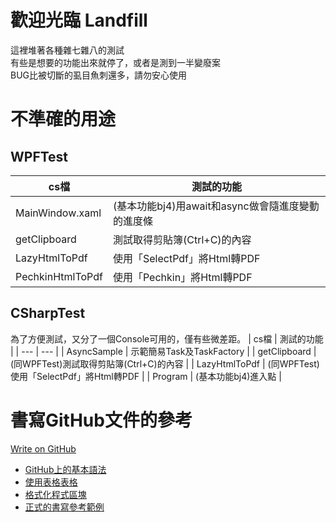 # 歡迎光臨 Landfill 
這裡堆著各種雜七雜八的測試 <br />
有些是想要的功能出來就停了，或者是測到一半變廢案 <br />
BUG比被切斷的虱目魚刺還多，請勿安心使用 <br />

# 不準確的用途
## WPFTest
| cs檔 | 測試的功能 |
| --- | --- |
| MainWindow.xaml | (基本功能bj4)用await和async做會隨進度變動的進度條 |
| getClipboard | 測試取得剪貼簿(Ctrl+C)的內容 |
| LazyHtmlToPdf | 使用「SelectPdf」將Html轉PDF |
| PechkinHtmlToPdf | 使用「Pechkin」將Html轉PDF |

## CSharpTest
為了方便測試，又分了一個Console可用的，僅有些微差距。
| cs檔 | 測試的功能 |
| --- | --- |
| AsyncSample | 示範簡易Task及TaskFactory |
| getClipboard | (同WPFTest)測試取得剪貼簿(Ctrl+C)的內容 |
| LazyHtmlToPdf | (同WPFTest)使用「SelectPdf」將Html轉PDF |
| Program | (基本功能bj4)進入點 |

# 書寫GitHub文件的參考
[Write on GitHub](https://help.github.com/categories/writing-on-github/) <br />
- [GitHub上的基本語法](https://help.github.com/articles/basic-writing-and-formatting-syntax/) <br />
- [使用表格表格](https://help.github.com/articles/organizing-information-with-tables/) <br />
- [格式化程式區塊](https://help.github.com/articles/creating-and-highlighting-code-blocks/) <br />
- [正式的書寫參考範例](https://gist.github.com/PurpleBooth/109311bb0361f32d87a2) <br />

